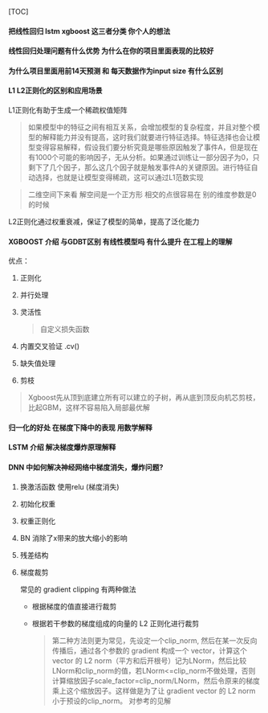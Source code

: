 [TOC]

#### 把线性回归  lstm  xgboost 这三者分类  你个人的想法

#### 线性回归处理问题有什么优势  为什么在你的项目里面表现的比较好

#### 为什么项目里面用前14天预测  和  每天数据作为input size 有什么区别

#### L1 L2正则化的区别和应用场景

L1正则化有助于生成一个稀疏权值矩阵 

> 如果模型中的特征之间有相互关系，会增加模型的复杂程度，并且对整个模型的解释能力并没有提高，这时我们就要进行特征选择。特征选择也会让模型变得容易解释，假设我们要分析究竟是哪些原因触发了事件A，但是现在有1000个可能的影响因子，无从分析。如果通过训练让一部分因子为0，只剩下了几个因子，那么这几个因子就是触发事件A的关键原因。进行特征自动选择，也就是让模型变得稀疏，这可以通过L1范数实现

> 二维空间下来看 解空间是一个正方形  相交的点很容易在 别的维度参数是0的时候

L2正则化通过权重衰减，保证了模型的简单，提高了泛化能力

#### XGBOOST 介绍  与GDBT区别    有线性模型吗   有什么提升 在工程上的理解

优点：

1. 正则化

2. 并行处理

3. 灵活性

   > 自定义损失函数

4. 内置交叉验证 .cv()

5. 缺失值处理

6.  剪枝

   > Xgboost先从顶到底建立所有可以建立的子树，再从底到顶反向机芯剪枝，比起GBM，这样不容易陷入局部最优解

#### 归一化的好处 在梯度下降中的表现   用数学解释

#### LSTM 介绍  解决梯度爆炸原理解释

#### DNN 中如何解决神经网络中梯度消失，爆炸问题?

1. 换激活函数 使用relu (梯度消失)

2. 初始化权重

3. 权重正则化

4. BN 消除了x带来的放大缩小的影响

5. 残差结构

6. 梯度裁剪

   常见的 gradient clipping 有两种做法

   * 根据梯度的值直接进行裁剪

   * 根据若干参数的梯度组成的向量的 L2 正则化进行裁剪 

     > 第二种方法则更为常见，先设定一个clip_norm, 然后在某一次反向传播后，通过各个参数的 gradient 构成一个 vector，计算这个 vector 的 L2 norm（平方和后开根号）记为LNorm，然后比较LNorm和clip_norm的值，若LNorm<=clip_norm不做处理，否则计算缩放因子scale_factor=clip_norm/LNorm，然后令原来的梯度乘上这个缩放因子。这样做是为了让 gradient vector 的 L2 norm 小于预设的clip_norm。
     > 对参考的见解